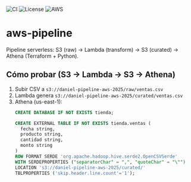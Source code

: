 ![CI](https://github.com/AlbadawiDev/aws-pipeline/actions/workflows/ci.yml/badge.svg)
![License](https://img.shields.io/badge/license-MIT-informational)
![AWS](https://img.shields.io/badge/AWS-Serverless-orange)

# aws-pipeline
Pipeline serverless: S3 (raw) → Lambda (transform) → S3 (curated) → Athena (Terraform + Python).

## Cómo probar (S3 → Lambda → S3 → Athena)
1. Subir CSV a `s3://daniel-pipeline-aws-2025/raw/ventas.csv`
2. Lambda genera `s3://daniel-pipeline-aws-2025/curated/ventas.csv`
3. Athena (us-east-1):
   ```sql
   CREATE DATABASE IF NOT EXISTS tienda;

   CREATE EXTERNAL TABLE IF NOT EXISTS tienda.ventas (
     fecha string,
     producto string,
     cantidad string,
     monto string
   )
   ROW FORMAT SERDE 'org.apache.hadoop.hive.serde2.OpenCSVSerde'
   WITH SERDEPROPERTIES ("separatorChar" = ",", "quoteChar" = "\"")
   LOCATION 's3://daniel-pipeline-aws-2025/curated/'
   TBLPROPERTIES ('skip.header.line.count'='1');
